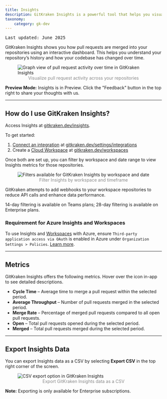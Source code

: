 ```yaml
---
title: Insights
description: GitKraken Insights is a powerful tool that helps you visualize how pull requests are merged into your repositories.
taxonomy:
    category: gk-dev
---
```


<kbd>Last updated: June 2025</kbd>

GitKraken Insights shows you how pull requests are merged into your repositories using an interactive dashboard. This helps you understand your repository’s history and how your codebase has changed over time.

<figure>
  <img src="/wp-content/uploads/gkdev-insights.png" srcset="/wp-content/uploads/gkdev-insights@2x.png" class="img-bordered center help-center-img" alt="Graph view of pull request activity over time in GitKraken Insights">
  <figcaption style="color:#888;text-align:center">Visualize pull request activity across your repositories</figcaption>
</figure>

<div class='callout callout--warning'>
  <p>
    <strong>Preview Mode:</strong> Insights is in Preview. Click the "Feedback" button in the top right to share your thoughts with us.
  </p>
</div>

***

## How do I use GitKraken Insights?

Access Insights at [gitkraken.dev/insights](https://gitkraken.dev/insights?source=help_center).

To get started:

1. [Connect an integration](/gk-dev/gk-dev-integrations/) at [gitkraken.dev/settings/integrations](https://gitkraken.dev/settings/integrations?source=help_center)
2. Create a [Cloud Workspace](/gk-dev/gk-dev-home/#workspaces) at [gitkraken.dev/workspaces](https://gitkraken.dev/workspaces?source=help_center)

Once both are set up, you can filter by workspace and date range to view Insights metrics for those repositories.

<figure>
  <img src="/wp-content/uploads/gkdev-insights-filters.png" srcset="/wp-content/uploads/gkdev-insights-filters@2x.png" class="img-bordered center help-center-img" alt="Filters available for GitKraken Insights by workspace and date">
  <figcaption style="color:#888;text-align:center">Filter Insights by workspace and timeframe</figcaption>
</figure>

<div class='callout callout--note'>
  <p>
    GitKraken attempts to add webhooks to your workspace repositories to reduce API calls and enhance data performance.
  </p>
  <p>
    14-day filtering is available on Teams plans; 28-day filtering is available on Enterprise plans.
  </p>
</div>

### Requirement for Azure Insights and Workspaces

To use Insights and [Workspaces](/gk-dev/gk-dev-home/#workspaces) with Azure, ensure `Third-party application access via OAuth` is enabled in Azure under `Organization Settings > Policies`. [Learn more](https://learn.microsoft.com/en-us/azure/devops/organizations/accounts/change-application-access-policies?view=azure-devops).

***

## Metrics

GitKraken Insights offers the following metrics. Hover over the <i class="fa-solid fa-circle-info"></i> icon in-app to see detailed descriptions.

* **Cycle Time** – Average time to merge a pull request within the selected period.
* **Average Throughput** – Number of pull requests merged in the selected period.
* **Merge Rate** – Percentage of merged pull requests compared to all open pull requests.
* **Open** – Total pull requests opened during the selected period.
* **Merged** – Total pull requests merged during the selected period.

***

## Export Insights Data

You can export Insights data as a CSV by selecting **Export CSV** in the top right corner of the screen.

<figure>
  <img src="/wp-content/uploads/gkdev-insights-export.png" srcset="/wp-content/uploads/gkdev-insights-export@2x.png" class="img-bordered center help-center-img" alt="CSV export option in GitKraken Insights">
  <figcaption style="color:#888;text-align:center">Export GitKraken Insights data as a CSV</figcaption>
</figure>

<div class='callout callout--note'>
  <p><strong>Note:</strong> Exporting is only available for Enterprise subscriptions.</p>
</div>
